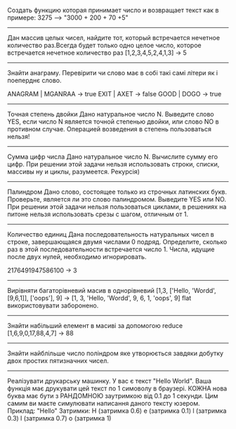 Cоздать функцию которая принимает число и возвращает  текст как в примере:
3275  —>  "3000 + 200 + 70 +5"

____________________________________________________________

Дан массив целых чисел, найдите тот, который встречается нечетное количество раз.Всегда будет только одно целое число, которое встречается нечетное количество раз
[1,2,3,4,5,2,4,1,3] -> 5

_____________________________________________________________

Знайти анаграму.
Перевірити чи слово має в собі такі самі літери як і поеперднє слово.

ANAGRAM | MGANRAA -> true
EXIT | AXET -> false
GOOD | DOGO -> true

_______________________________________________________________

Точная степень двойки
Дано натуральное число N.
Выведите слово YES, если число N является точной степенью двойки, или слово NO в противном случае.
Операцией возведения в степень пользоваться нельзя!

______________________________________________________________

Сумма цифр числа
Дано натуральное число N. Вычислите сумму его цифр.
При решении этой задачи нельзя использовать строки,
списки, массивы ну и циклы, разумеется.
Рекурсія)

______________________________________________________________

Палиндром
Дано слово, состоящее только из строчных латинских букв. Проверьте, является ли это слово палиндромом. Выведите YES или NO.
При решении этой задачи нельзя пользоваться циклами, в решениях на питоне нельзя использовать срезы с шагом, отличным от 1.

_______________________________________________________________

Количество единиц
Дана последовательность натуральных чисел  в строке, завершающаяся двумя числами 0 подряд. Определите, сколько раз в этой последовательности встречается число 1. Числа, идущие после двух нулей, необходимо игнорировать.

2176491947586100 -> 3

_________________________________________________________________

Вирівняти багаторівневий масив в однорівневий
[1,3, ['Hello, 'Wordd', [9,6,1]], ['oops'], 9] -> [1, 3, 'Hello, 'Wordd', 9, 6, 1, 'oops', 9]
flat використовувати заборонено.

___________________________________________________________________

Знайти набільший елемент в масиві за допомогою reduce
[1,6,9,0,17,88,4,7] -> 88

____________________________________________________________________

Знайти найблільше число поліндром яке утворюється завдяки добутку двох простих пятизначних чисел.

____________________________________________________________________

Реалізувати друкарську машинку.
У вас є текст "Hello World".
Ваша функція має друкувати цей текст по 1 симоволу в браузері.
КОЖНА нова буква має бути з РАНДОМНОЮ заутримкою від 0.1 до 1 секунди.
Цим самим ви маєте симулювати написання даного тексту юзером.
Приклад: "Hello"
Затримки:
H (затримка 0.6)
e (затримка 0.1)
l (затримка 0.3)
l (затримка 0.7)
о (затримка 1)